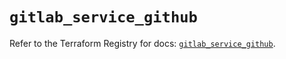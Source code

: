 # `gitlab_service_github`

Refer to the Terraform Registry for docs: [`gitlab_service_github`](https://registry.terraform.io/providers/gitlabhq/gitlab/16.11.0/docs/resources/service_github).
